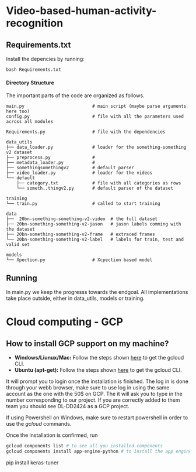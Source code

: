# Video-based-human-activity-recognition

## Requirements.txt
Install the depencies by running:
```
bash Requirements.txt
```

#### Directory Structure
The important parts of the code are organized as follows.

```
main.py                          # main script (maybe parse arguments here too)
config.py                        # file with all the parameters used across all modules

Requirements.py                  # file with the dependencies

data_utils
├── data_loader.py               # loader for the something-something v2 dataset
├── preprocess.py                #
├── metadata_loader.py           #  
├── somethingsomethingv2         # default parser
├── video_loader.py              # loader for the videos
└── default
    ├── category.txt             # file with all categories as rows
    └── someth..thingv2.py       # default parser of the dataset

training 
└── train.py                     # called to start training

data 
├──  20bn-something-something-v2-video  # the full dataset
├── 20bn-something-something-v2-jason   # jason labels comming with the dataset
├── 20bn-something-something-v2-frame   # extraced frames
└── 20bn-something-something-v2-label   # labels for train, test and valid set   

models
└── Xpection.py                  # Xcpection based model
```


## Running
In main.py we keep the progresss towards the endgoal. All implementations take place outside, either in data_utils, models or training.

# Cloud computing - GCP
## How to install GCP support on my machine?
* __Windows/Liunux/Mac:__ Follow the steps shown [here](https://cloud.google.com/sdk/docs/downloads-interactive) to get the gcloud CLI.
* __Ubuntu (apt-get):__ Follow the steps shown [here](https://cloud.google.com/sdk/docs/downloads-apt-get) to get the gcloud CLI.

It will prompt you to login once the installation is finished. The log in is done through your webb browser, make sure to use log in using the same account as the one with the 50$ on GCP. The it will ask you to type in the number corresponding to our project. If you are correctly added to them team you should see DL-DD2424 as a GCP project.

If using Powershell on Windows, make sure to restart powershell in order to use the _gcloud_ commands.

Once the installation is confirmed, run
```bash
gcloud components list # to see all you installed components
gcloud components install app-engine-python # to install the app engine support for python
```

pip install keras-tuner